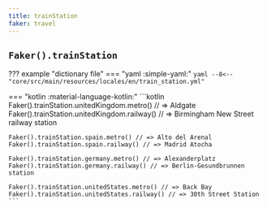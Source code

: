 ```yaml
---
title: trainStation
faker: travel
---
```


## `Faker().trainStation`

??? example "dictionary file"
    === "yaml :simple-yaml:"
        ```yaml
        --8<-- "core/src/main/resources/locales/en/train_station.yml"
        ```


=== "kotlin :material-language-kotlin:"
    ```kotlin
    Faker().trainStation.unitedKingdom.metro() // => Aldgate
    Faker().trainStation.unitedKingdom.railway() // => Birmingham New Street railway station

    Faker().trainStation.spain.metro() // => Alto del Arenal
    Faker().trainStation.spain.railway() // => Madrid Atocha

    Faker().trainStation.germany.metro() // => Alexanderplatz
    Faker().trainStation.germany.railway() // => Berlin-Gesundbrunnen station

    Faker().trainStation.unitedStates.metro() // => Back Bay
    Faker().trainStation.unitedStates.railway() // => 30th Street Station
    ```
